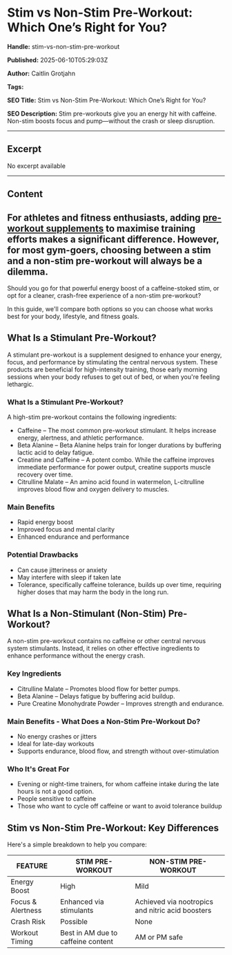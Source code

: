 # Stim vs Non-Stim Pre-Workout: Which One’s Right for You?

**Handle:** stim-vs-non-stim-pre-workout

**Published:** 2025-06-10T05:29:03Z

**Author:** Caitlin Grotjahn

**Tags:** 

**SEO Title:** Stim vs Non-Stim Pre-Workout: Which One’s Right for You?

**SEO Description:** Stim pre-workouts give you an energy hit with caffeine. Non-stim boosts focus and pump—without the crash or sleep disruption.

---

## Excerpt

No excerpt available

---

## Content

## For athletes and fitness enthusiasts, adding [pre-workout supplements](https://www.vpa.com.au/collections/pre-workout-supplements) to maximise training efforts makes a significant difference. However, for most gym-goers, choosing between a stim and a non-stim pre-workout will always be a dilemma.

Should you go for that powerful energy boost of a caffeine-stoked stim, or opt for a cleaner, crash-free experience of a non-stim pre-workout?

In this guide, we'll compare both options so you can choose what works best for your body, lifestyle, and fitness goals.

## What Is a Stimulant Pre-Workout?

A stimulant pre-workout is a supplement designed to enhance your energy, focus, and performance by stimulating the central nervous system. These products are beneficial for high-intensity training, those early morning sessions when your body refuses to get out of bed, or when you're feeling lethargic.

### What Is a Stimulant Pre-Workout?

A high-stim pre-workout contains the following ingredients:

- Caffeine – The most common pre-workout stimulant. It helps increase energy, alertness, and athletic performance.
- Beta Alanine – Beta Alanine helps train for longer durations by buffering lactic acid to delay fatigue.
- Creatine and Caffeine – A potent combo. While the caffeine improves immediate performance for power output, creatine supports muscle recovery over time.
- Citrulline Malate – An amino acid found in watermelon, L-citrulline improves blood flow and oxygen delivery to muscles.

### Main Benefits

- Rapid energy boost
- Improved focus and mental clarity
- Enhanced endurance and performance

### Potential Drawbacks

- Can cause jitteriness or anxiety
- May interfere with sleep if taken late
- Tolerance, specifically caffeine tolerance, builds up over time, requiring higher doses that may harm the body in the long run.

## What Is a Non-Stimulant (Non-Stim) Pre-Workout?

A non-stim pre-workout contains no caffeine or other central nervous system stimulants. Instead, it relies on other effective ingredients to enhance performance without the energy crash.

### Key Ingredients

- Citrulline Malate – Promotes blood flow for better pumps.
- Beta Alanine – Delays fatigue by buffering acid buildup.
- Pure Creatine Monohydrate Powder – Improves strength and endurance.

### Main Benefits - What Does a Non-Stim Pre-Workout Do?

- No energy crashes or jitters
- Ideal for late-day workouts
- Supports endurance, blood flow, and strength without over-stimulation

### Who It's Great For

- Evening or night-time trainers, for whom caffeine intake during the late hours is not a good option.
- People sensitive to caffeine
- Those who want to cycle off caffeine or want to avoid tolerance buildup

## Stim vs Non-Stim Pre-Workout: Key Differences

Here's a simple breakdown to help you compare:

| FEATURE         | STIM PRE-WORKOUT          | NON-STIM PRE-WORKOUT          |
|-----------------|---------------------------|-------------------------------|
| Energy Boost    | High                      | Mild                          |
| Focus & Alertness| Enhanced via stimulants   | Achieved via nootropics and nitric acid boosters |
| Crash Risk      | Possible                  | None                          |
| Workout Timing  | Best in AM due to caffeine content | AM or PM safe               |

